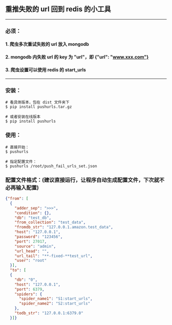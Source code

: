 ## 重推失败的 url 回到 redis 的小工具

----

### 必须：

#### 1. 爬虫多次重试失败的 url 放入 mongodb

#### 2. mongodb 内失败 url 的 key 为 "url"，即 {"url": "www.xxx.com"}

#### 3. 爬虫设置可以使用 redis 的 start_urls

---

### 安装：

```shell script
# 看具体版本，包在 dist 文件夹下
$ pip install pushurls.tar.gz

# 或者安装在线版本
$ pip install pushurls
```

### 使用：

```shell script
# 直接开始：
$ pushurls

# 指定配置文件：
$ pushurls /root/push_fail_urls_set.json
```

### 配置文件格式：(建议直接运行，让程序自动生成配置文件，下次就不必再输入配置)

```json
{"from": [
  {
    "adder_sep": ">>>",
    "condition": {},
    "db": "test_db",
    "from_collection": "test_data",
    "fromdb_str": "127.0.0.1.amazon.test_data",
    "host": "127.0.0.1",
    "password": "123456",
    "port": 27017,
    "source": "admin",
    "url_head": "",
    "url_tail": "**-fixed-**test_url",
    "user": "root"
  }],
  "to": [
  {
    "db": "0",
    "host": "127.0.0.1",
    "port": 6379,
    "spiders": {
      "spider_name1": "S1:start_urls",
      "spider_name2": "S2:start_urls"
    },
    "todb_str": "127.0.0.1:6379.0"
  }]}
```